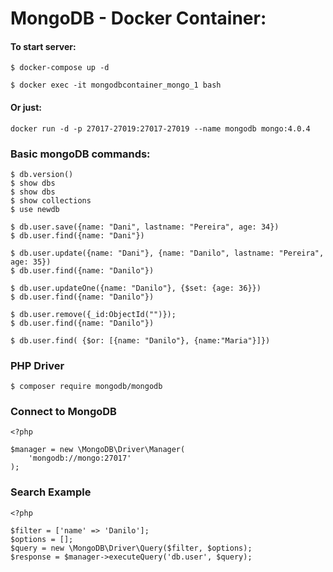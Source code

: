 # MongoDB - Docker Container:

#### To start server:
```
$ docker-compose up -d

$ docker exec -it mongodbcontainer_mongo_1 bash
```

#### Or just:
```
docker run -d -p 27017-27019:27017-27019 --name mongodb mongo:4.0.4
```

### Basic mongoDB commands:
```
$ db.version()
$ show dbs
$ show dbs
$ show collections
$ use newdb

$ db.user.save({name: "Dani", lastname: "Pereira", age: 34})
$ db.user.find({name: "Dani"})

$ db.user.update({name: "Dani"}, {name: "Danilo", lastname: "Pereira", age: 35})
$ db.user.find({name: "Danilo"})

$ db.user.updateOne({name: "Danilo"}, {$set: {age: 36}})
$ db.user.find({name: "Danilo"})

$ db.user.remove({_id:ObjectId("")});
$ db.user.find({name: "Danilo"})

$ db.user.find( {$or: [{name: "Danilo"}, {name:"Maria"}]})
```

### PHP Driver
```
$ composer require mongodb/mongodb
```

### Connect to MongoDB
```
<?php

$manager = new \MongoDB\Driver\Manager(
    'mongodb://mongo:27017'
);
```

### Search Example
```
<?php

$filter = ['name' => 'Danilo'];
$options = [];
$query = new \MongoDB\Driver\Query($filter, $options);
$response = $manager->executeQuery('db.user', $query);
```
